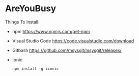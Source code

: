 # AreYouBusy

Things To Install:

* npm https://www.npmjs.com/get-npm
* Visual Studio Code https://code.visualstudio.com/download
* Gitbash https://github.com/msysgit/msysgit/releases/
* Ionic:

    ```
    npm install -g iconic
    ```
